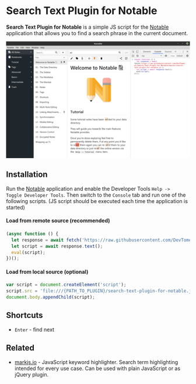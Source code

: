 # Search Text Plugin for Notable
**Search Text Plugin for Notable** is a simple JS script for the  [Notable](https://github.com/notable/notable) application that allows you to find a search phrase in the current document.

![Image](https://raw.githubusercontent.com/DevTomek-pl/Search-Text-Plugin-for-Notable/master/readme/screen.png)

## Installation
Run the [Notable](https://notable.md) application and enable the Developer Tools `Help ->  Toggle Developer Tools`. 
Then switch to the `Console` tab and run one of the following scripts. (JS script should be executed each time the application is started)
          
#### Load from remote source (recommended)
```javascript
(async function () {
  let response = await fetch('https://raw.githubusercontent.com/DevTomek-pl/Search-Text-Plugin-for-Notable/master/search-text-plugin-for-notable.js');
  let script = await response.text();
  eval(script);
})();
```

#### Load from local source (optional)
```javascript
var script = document.createElement('script'); 
script.src = 'file:///{PATH_TO_PLUGIN}/search-text-plugin-for-notable.js'; 
document.body.appendChild(script);     
```  

## Shortcuts
* `Enter` - find next

## Related
* [markjs.io](https://markjs.io) - JavaScript keyword highlighter. Search term highlighting intended for every use case. Can be used with plain JavaScript or as jQuery plugin.


